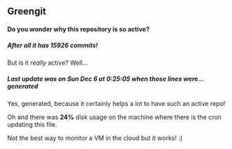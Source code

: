 ## Greengit

#### Do you wonder why this repository is so active?

##### After all it has 15926 commits!

But is it *really* active? Well...

##### Last update was on Sun Dec 6 at 0:25:05 when those lines were... generated

Yes, generated, because it certainly helps a lot to have such an active repo!

Oh and there was **24%** disk usage on the machine
where there is the cron updating this file.

Not the best way to monitor a VM in the cloud but it works! :)
